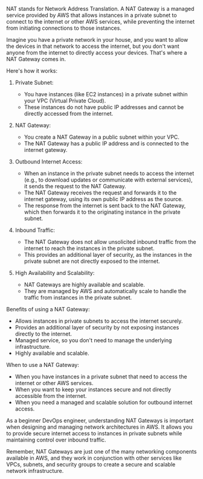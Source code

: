 NAT stands for Network Address Translation. A NAT Gateway is a managed service provided by AWS that allows instances in a private subnet to connect to the internet or other AWS services, while preventing the internet from initiating connections to those instances.

Imagine you have a private network in your house, and you want to allow the devices in that network to access the internet, but you don't want anyone from the internet to directly access your devices. That's where a NAT Gateway comes in.

Here's how it works:

1. Private Subnet:
   - You have instances (like EC2 instances) in a private subnet within your VPC (Virtual Private Cloud).
   - These instances do not have public IP addresses and cannot be directly accessed from the internet.

2. NAT Gateway:
   - You create a NAT Gateway in a public subnet within your VPC.
   - The NAT Gateway has a public IP address and is connected to the internet gateway.

3. Outbound Internet Access:
   - When an instance in the private subnet needs to access the internet (e.g., to download updates or communicate with external services), it sends the request to the NAT Gateway.
   - The NAT Gateway receives the request and forwards it to the internet gateway, using its own public IP address as the source.
   - The response from the internet is sent back to the NAT Gateway, which then forwards it to the originating instance in the private subnet.

4. Inbound Traffic:
   - The NAT Gateway does not allow unsolicited inbound traffic from the internet to reach the instances in the private subnet.
   - This provides an additional layer of security, as the instances in the private subnet are not directly exposed to the internet.

5. High Availability and Scalability:
   - NAT Gateways are highly available and scalable.
   - They are managed by AWS and automatically scale to handle the traffic from instances in the private subnet.

Benefits of using a NAT Gateway:

- Allows instances in private subnets to access the internet securely.
- Provides an additional layer of security by not exposing instances directly to the internet.
- Managed service, so you don't need to manage the underlying infrastructure.
- Highly available and scalable.

When to use a NAT Gateway:

- When you have instances in a private subnet that need to access the internet or other AWS services.
- When you want to keep your instances secure and not directly accessible from the internet.
- When you need a managed and scalable solution for outbound internet access.

As a beginner DevOps engineer, understanding NAT Gateways is important when designing and managing network architectures in AWS. It allows you to provide secure internet access to instances in private subnets while maintaining control over inbound traffic.

Remember, NAT Gateways are just one of the many networking components available in AWS, and they work in conjunction with other services like VPCs, subnets, and security groups to create a secure and scalable network infrastructure.